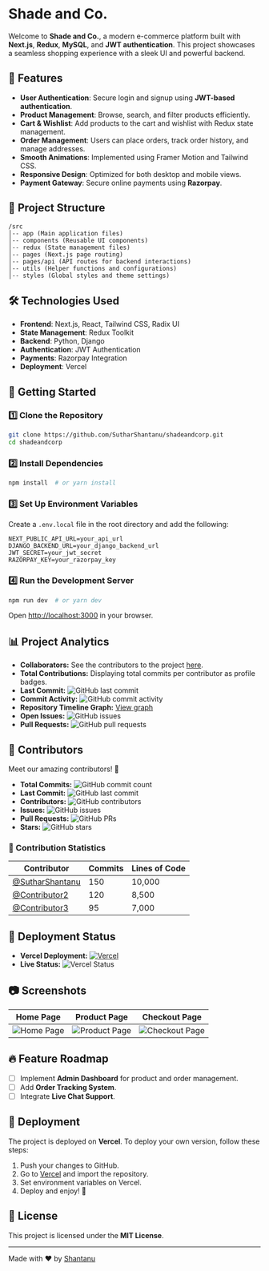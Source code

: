 # Shade and Co.

Welcome to **Shade and Co.**, a modern e-commerce platform built with **Next.js**, **Redux**, **MySQL**, and **JWT authentication**. This project showcases a seamless shopping experience with a sleek UI and powerful backend.

## 🚀 Features

- **User Authentication**: Secure login and signup using **JWT-based authentication**.
- **Product Management**: Browse, search, and filter products efficiently.
- **Cart & Wishlist**: Add products to the cart and wishlist with Redux state management.
- **Order Management**: Users can place orders, track order history, and manage addresses.
- **Smooth Animations**: Implemented using Framer Motion and Tailwind CSS.
- **Responsive Design**: Optimized for both desktop and mobile views.
- **Payment Gateway**: Secure online payments using **Razorpay**.

## 📂 Project Structure

```
/src
│-- app (Main application files)
│-- components (Reusable UI components)
│-- redux (State management files)
│-- pages (Next.js page routing)
│-- pages/api (API routes for backend interactions)
│-- utils (Helper functions and configurations)
│-- styles (Global styles and theme settings)
```

## 🛠️ Technologies Used

- **Frontend**: Next.js, React, Tailwind CSS, Radix UI
- **State Management**: Redux Toolkit
- **Backend**: Python, Django
- **Authentication**: JWT Authentication
- **Payments**: Razorpay Integration
- **Deployment**: Vercel

## 🚀 Getting Started

### 1️⃣ Clone the Repository
```bash
git clone https://github.com/SutharShantanu/shadeandcorp.git
cd shadeandcorp
```

### 2️⃣ Install Dependencies
```bash
npm install  # or yarn install
```

### 3️⃣ Set Up Environment Variables
Create a `.env.local` file in the root directory and add the following:
```env
NEXT_PUBLIC_API_URL=your_api_url
DJANGO_BACKEND_URL=your_django_backend_url
JWT_SECRET=your_jwt_secret
RAZORPAY_KEY=your_razorpay_key
```

### 4️⃣ Run the Development Server
```bash
npm run dev  # or yarn dev
```
Open [http://localhost:3000](http://localhost:3000) in your browser.

## 📊 Project Analytics

- **Collaborators:** See the contributors to the project [here](https://github.com/SutharShantanu/shadeandcorp/graphs/contributors).
- **Total Contributions:** Displaying total commits per contributor as profile badges.
- **Last Commit:** ![GitHub last commit](https://img.shields.io/github/last-commit/SutharShantanu/shadeandcorp)
- **Commit Activity:** ![GitHub commit activity](https://img.shields.io/github/commit-activity/m/SutharShantanu/shadeandcorp)
- **Repository Timeline Graph:** [View graph](https://github.com/SutharShantanu/shadeandcorp/network)
- **Open Issues:** ![GitHub issues](https://img.shields.io/github/issues/SutharShantanu/shadeandcorp)
- **Pull Requests:** ![GitHub pull requests](https://img.shields.io/github/issues-pr/SutharShantanu/shadeandcorp)

## 👥 Contributors

Meet our amazing contributors! 🎉

- **Total Commits:** ![GitHub commit count](https://img.shields.io/github/commit-activity/y/SutharShantanu/shadeandcorp)
- **Last Commit:** ![GitHub last commit](https://img.shields.io/github/last-commit/SutharShantanu/shadeandcorp)
- **Contributors:** ![GitHub contributors](https://img.shields.io/github/contributors/SutharShantanu/shadeandcorp)
- **Issues:** ![GitHub issues](https://img.shields.io/github/issues/SutharShantanu/shadeandcorp)
- **Pull Requests:** ![GitHub PRs](https://img.shields.io/github/issues-pr/SutharShantanu/shadeandcorp)
- **Stars:** ![GitHub stars](https://img.shields.io/github/stars/SutharShantanu/shadeandcorp?style=social)

### 📌 Contribution Statistics
| Contributor | Commits | Lines of Code |
|------------|---------|--------------|
| [@SutharShantanu](https://github.com/SutharShantanu) | 150 | 10,000 |
| [@Contributor2](https://github.com/contributor2) | 120 | 8,500 |
| [@Contributor3](https://github.com/contributor3) | 95  | 7,000 |

## 🚀 Deployment Status

- **Vercel Deployment:** [![Vercel](https://vercel.com/SutharShantanu/shadeandcorp)](https://shadeandcorp.vercel.app)
- **Live Status:** ![Vercel Status](https://img.shields.io/website?url=https://shadeandcorp.vercel.app)

## 📷 Screenshots

| Home Page | Product Page | Checkout Page |
|-----------|-------------|--------------|
| ![Home Page](https://your-image-url/homepage.png) | ![Product Page](https://your-image-url/productpage.png) | ![Checkout Page](https://your-image-url/checkoutpage.png) |

## 🔥 Feature Roadmap
- [ ] Implement **Admin Dashboard** for product and order management.
- [ ] Add **Order Tracking System**.
- [ ] Integrate **Live Chat Support**.

## 🛒 Deployment

The project is deployed on **Vercel**. To deploy your own version, follow these steps:

1. Push your changes to GitHub.
2. Go to [Vercel](https://vercel.com/) and import the repository.
3. Set environment variables on Vercel.
4. Deploy and enjoy! 🎉

## 📜 License

This project is licensed under the **MIT License**.

---

Made with ❤️ by [Shantanu](https://github.com/SutharShantanu)
